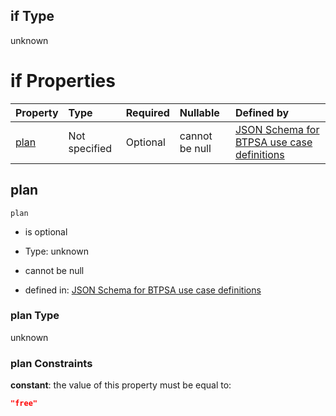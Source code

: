 ## if Type

unknown

# if Properties

| Property      | Type          | Required | Nullable       | Defined by                                                                                                                                                                                                                                    |
| :------------ | :------------ | :------- | :------------- | :-------------------------------------------------------------------------------------------------------------------------------------------------------------------------------------------------------------------------------------------- |
| [plan](#plan) | Not specified | Optional | cannot be null | [JSON Schema for BTPSA use case definitions](btpsa-usecase-properties-services-items-allof-1-then-allof-102-then-allof-2-if-properties-plan.md "undefined#/properties/services/items/allOf/1/then/allOf/102/then/allOf/2/if/properties/plan") |

## plan



`plan`

*   is optional

*   Type: unknown

*   cannot be null

*   defined in: [JSON Schema for BTPSA use case definitions](btpsa-usecase-properties-services-items-allof-1-then-allof-102-then-allof-2-if-properties-plan.md "undefined#/properties/services/items/allOf/1/then/allOf/102/then/allOf/2/if/properties/plan")

### plan Type

unknown

### plan Constraints

**constant**: the value of this property must be equal to:

```json
"free"
```
